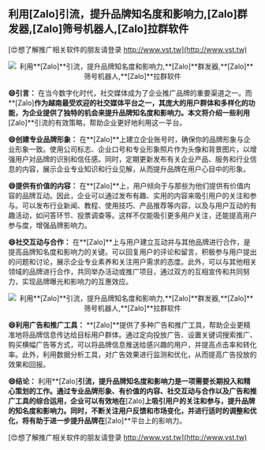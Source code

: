 ## **利用**[Zalo]**引流，提升品牌知名度和影响力,**[Zalo]**群发器,**[Zalo]**筛号机器人,**[Zalo]**拉群软件**

[😍想了解推广相关软件的朋友请登录 http://www.vst.tw](http://www.vst.tw)

 <center><img src="https://vst.tw/MP4/tuiguang/png/8.png" alt="利用**[Zalo]**引流，提升品牌知名度和影响力,**[Zalo]**群发器,**[Zalo]**筛号机器人,**[Zalo]**拉群软件"></center>

**😄引言：**
在当今数字化时代，社交媒体成为了企业推广品牌的重要渠道之一。而**[Zalo]**作为越南最受欢迎的社交媒体平台之一，其庞大的用户群体和多样化的功能，为企业提供了独特的机会来提升品牌知名度和影响力。本文将介绍一些利用**[Zalo]**引流的有效策略，帮助企业更好地利用这一平台。

**😄创建专业品牌形象：**
在**[Zalo]**上建立企业账号时，确保你的品牌形象与企业形象一致。使用公司标志、企业口号和专业形象照片作为头像和背景图片，以增强用户对品牌的识别和信任感。同时，定期更新发布有关企业产品、服务和行业信息的内容，展示企业专业知识和行业见解，从而提升品牌在用户心目中的形象。

**😄提供有价值的内容：**
在**[Zalo]**上，用户倾向于与那些为他们提供有价值内容的品牌互动。因此，企业可以通过发布有趣、实用的内容来吸引用户的关注和参与。可以发布行业新闻、教程、使用技巧、产品推荐等内容，以及与用户互动的有趣活动，如问答环节、投票调查等。这样不仅能吸引更多用户关注，还能提高用户参与度，增强品牌影响力。

**😄社交互动与合作：**
在**[Zalo]**上与用户建立互动并与其他品牌进行合作，是提高品牌知名度和影响力的关键。可以回复用户的评论和留言，积极参与用户提出的问题和讨论，展示企业专业素养和关注用户需求的态度。此外，可以与其他相关领域的品牌进行合作，共同举办活动或推广项目，通过双方的互相宣传和共同努力，实现品牌曝光和影响力的互惠效应。

 <center><img src="https://vst.tw/MP4/tuiguang/png/2.png" alt="利用**[Zalo]**引流，提升品牌知名度和影响力,**[Zalo]**群发器,**[Zalo]**筛号机器人,**[Zalo]**拉群软件"></center>

**😄利用广告和推广工具：**
**[Zalo]**提供了多种广告和推广工具，帮助企业更精准地将品牌信息传达给目标用户群体。通过定向投放广告、设置关键词搜索推广、购买横幅广告等方式，可以将品牌信息推送给感兴趣的用户，并提高点击率和转化率。此外，利用数据分析工具，对广告效果进行监测和优化，从而提高广告投放的效果和回报。

**😄结论：**
利用**[Zalo]**引流，提升品牌知名度和影响力是一项需要长期投入和精心策划的工作。通过专业品牌形象、有价值的内容、社交互动与合作以及广告和推广工具的综合运用，企业可以有效地在**[Zalo]**上吸引用户的关注和参与，提升品牌的知名度和影响力。同时，不断关注用户反馈和市场变化，并进行适时的调整和优化，将有助于进一步提升品牌在**[Zalo]**平台上的影响力。

[😍想了解推广相关软件的朋友请登录 http://www.vst.tw](http://www.vst.tw)



